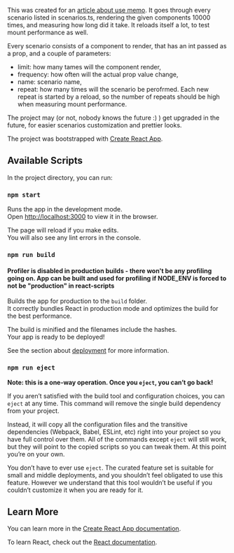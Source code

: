 This was created for an [article about use memo](https://tsh.io/blog/). It goes through every scenario listed in scenarios.ts, rendering the given components 10000 times, and measuring how long did it take. It reloads itself a lot, to test mount performance as well.

Every scenario consists of a component to render, that has an int passed as a prop, and a couple of parameters:

- limit: how many tames will the component render,
- frequency: how often will the actual prop value change,
- name: scenario name,
- repeat: how many times will the scenario be perofrmed. Each new repeat is started by a reload, so the number of repeats should be high when measuring mount performance.

The project may (or not, nobody knows the future :) ) get upgraded in the future, for easier scenarios customization and prettier looks.

The project was bootstrapped with [Create React App](https://github.com/facebook/create-react-app).

## Available Scripts

In the project directory, you can run:

### `npm start`

Runs the app in the development mode.<br>
Open [http://localhost:3000](http://localhost:3000) to view it in the browser.

The page will reload if you make edits.<br>
You will also see any lint errors in the console.

### `npm run build`

#### Profiler is disabled in production builds - there won't be any profiling going on. App can be built and used for profiling if NODE_ENV is forced to not be "production" in react-scripts

Builds the app for production to the `build` folder.<br>
It correctly bundles React in production mode and optimizes the build for the best performance.

The build is minified and the filenames include the hashes.<br>
Your app is ready to be deployed!

See the section about [deployment](https://facebook.github.io/create-react-app/docs/deployment) for more information.

### `npm run eject`

**Note: this is a one-way operation. Once you `eject`, you can’t go back!**

If you aren’t satisfied with the build tool and configuration choices, you can `eject` at any time. This command will remove the single build dependency from your project.

Instead, it will copy all the configuration files and the transitive dependencies (Webpack, Babel, ESLint, etc) right into your project so you have full control over them. All of the commands except `eject` will still work, but they will point to the copied scripts so you can tweak them. At this point you’re on your own.

You don’t have to ever use `eject`. The curated feature set is suitable for small and middle deployments, and you shouldn’t feel obligated to use this feature. However we understand that this tool wouldn’t be useful if you couldn’t customize it when you are ready for it.

## Learn More

You can learn more in the [Create React App documentation](https://facebook.github.io/create-react-app/docs/getting-started).

To learn React, check out the [React documentation](https://reactjs.org/).
